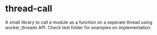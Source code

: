 # thread-call
A small library to call a module as a function on a seperate thread using worker_threads API. Check test folder for examples on implementation.